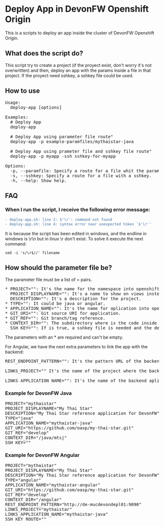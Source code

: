# Deploy App in DevonFW Openshift Origin

This is a scripts to deploy an app inside the cluster of DevonFW Openshift Origin.

## What does the script do?

This script try to create a project (if the proyect exist, don't worry it's not overwritten) and then, deploy an app with the params inside a file in that project. If the proyect need sshkey, a sshkey file could be used.

## How to use
<pre>
Usage:
  deploy-app [options]

Examples:
  # Deploy App
  deploy-app

  # Deploy App using parameter file route"
  deploy-app -p example-paramfiles/mythaistar-java

  # Deploy App using prameter file and sshkey file route"
  deploy-app -p myapp -ssh sshkey-for-myapp

Options:
  -p, --paramfile: Specify a route for a file whit the parameters to deploy.
  -s, --sshkey: Specify a route for a file with a sshkey.
  -h, --help: Show help.
</pre>

## FAQ
### When I run the script, I receive the following error message:
```diff
- deploy-app.sh: line 2: $'\r': command not found
- deploy-app.sh: line 4: syntax error near unexpected token `$'\r''
```
It is because the script has been edited in windows, and the endline in windows is \r\n but in linux \r don't exist. To solve it execute the next command:
```
sed -i 's/\r$//' filename
```

## How should the parameter file be?

The parameter file must be a list of = pairs.
<pre>
* PROJECT="": It's the name for the namespace into openshift. Spaces aren't allowed.
  PROJECT_DISPLAYNAME="": It's a name to show on views instead of PROJECT.
  DESCRIPTION="": It's a description for the project.
* TYPE="": It could be java or angular.
* APPLICATION_NAME="": It's the name for aplication into openshift. Spaces aren't allowed.
* GIT_URI="": Git source URI for application.
* GIT_REF="": Git branch/tag reference.
* CONTEXT_DIR="": The subdirectory where is the code inside the repository.
  SSH_KEY="": If is true, a sshkey file is needed and the deploy-app ask about it to deploy the app.
</pre>
The parameters with an * are required and can't be empty.

For Angular, we have the next extra parameters to link the app with the backend:
<pre>
REST_ENDPOINT_PATTERN="": It's the pattern URL of the backend's REST API endpoint that must be modify by address of Link aplication.

LINKS_PROJECT="" It's the name of the project where the backend is.  (It's the PROJECT parameter of the backend)

LINKS_APPLICATION_NAME="": It's the name of the backend aplication inside openshift. (It's the APLICATION_NAME parameter of the backend).
</pre>


### Example for DevonFW Java
 
<pre>
PROJECT="mythaistar"
PROJECT_DISPLAYNAME="My Thai Star"
DESCRIPTION="My Thai Star reference application for DevonFW"
TYPE="java"
APPLICATION_NAME="mythaistar-java"
GIT_URI="https://github.com/oasp/my-thai-star.git"
GIT_REF="develop"
CONTEXT_DIR="/java/mtsj"
SSH_KEY=""
</pre>

### Example for DevonFW Angular
<pre>
PROJECT="mythaistar"
PROJECT_DISPLAYNAME="My Thai Star"
DESCRIPTION="My Thai Star reference application for DevonFW"
TYPE="angular"
APPLICATION_NAME="mythaistar-angular"
GIT_URI="https://github.com/oasp/my-thai-star.git"
GIT_REF="develop"
CONTEXT_DIR="/angular"
REST_ENDPOINT_PATTERN="http://de-mucdevondepl01:9090"
LINKS_PROJECT="mythaistar"
LINKS_APPLICATION_NAME="mythaistar-java"
SSH_KEY_ROUTE=""
</pre>
